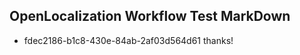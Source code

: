 ## OpenLocalization Workflow Test MarkDown
* fdec2186-b1c8-430e-84ab-2af03d564d61 thanks!

<!--HONumber=Aug16_HO3-->


